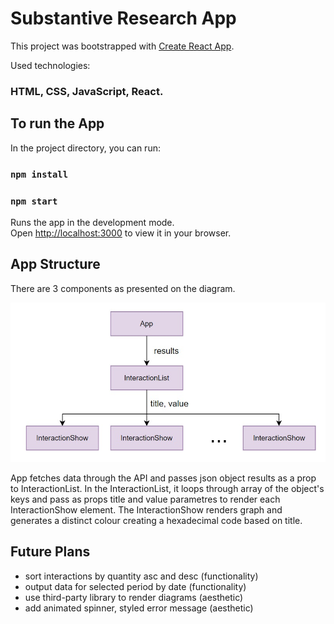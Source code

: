 # Substantive Research App

This project was bootstrapped with [Create React App](https://github.com/facebook/create-react-app).

Used technologies:

### HTML, CSS, JavaScript, React.

## To run the App

In the project directory, you can run:

### `npm install`

### `npm start`

Runs the app in the development mode.\
Open [http://localhost:3000](http://localhost:3000) to view it in your browser.


## App Structure

There are 3 components as presented on the diagram.

![Alt text](./diagram.jpg?raw=true "App Structure")

App fetches data through the API and passes json object results as a prop to InteractionList. 
In the InteractionList, it loops through array of the object's keys and pass as props title and value parametres to render each InteractionShow element. 
The InteractionShow renders graph and generates a distinct colour creating a hexadecimal code based on title. 

## Future Plans

* sort interactions by quantity asc and desc (functionality)
* output data for selected period by date (functionality)
* use third-party library to render diagrams (aesthetic)
* add animated spinner, styled error message (aesthetic)